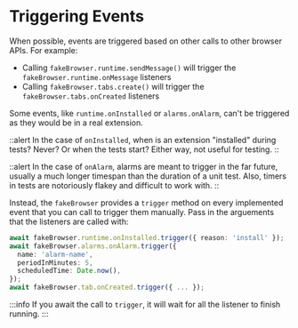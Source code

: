 # Triggering Events

When possible, events are triggered based on other calls to other browser APIs. For example:

- Calling `fakeBrowser.runtime.sendMessage()` will trigger the `fakeBrowser.runtime.onMessage` listeners
- Calling `fakeBrowser.tabs.create()` will trigger the `fakeBrowser.tabs.onCreated` listeners

Some events, like `runtime.onInstalled` or `alarms.onAlarm`, can't be triggered as they would be in a real extension.

::alert
In the case of `onInstalled`, when is an extension "installed" during tests? Never? Or when the tests start? Either way, not useful for testing.
::

::alert
In the case of `onAlarm`, alarms are meant to trigger in the far future, usually a much longer timespan than the duration of a unit test. Also, timers in tests are notoriously flakey and difficult to work with.
::

Instead, the `fakeBrowser` provides a `trigger` method on every implemented event that you can call to trigger them manually. Pass in the arguements that the listeners are called with:

```ts
await fakeBrowser.runtime.onInstalled.trigger({ reason: 'install' });
await fakeBrowser.alarms.onAlarm.trigger({
  name: 'alarm-name',
  periodInMinutes: 5,
  scheduledTime: Date.now(),
});
await fakeBrowser.tab.onCreated.trigger({ ... });
```

:::info
If you await the call to `trigger`, it will wait for all the listener to finish running.
:::
